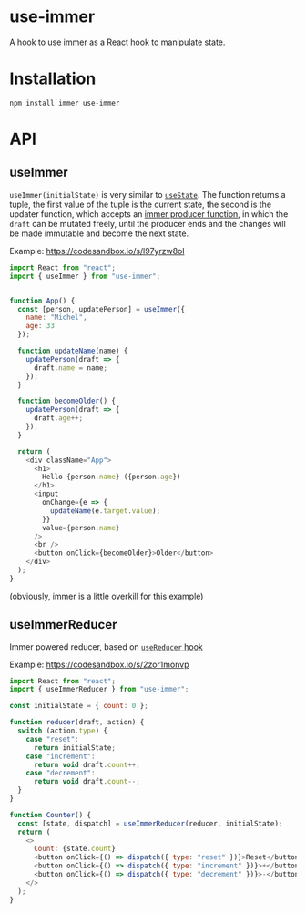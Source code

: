 # use-immer

A hook to use [immer](https://github.com/mweststrate/immer) as a React [hook](https://reactjs.org/docs/hooks-intro.html) to manipulate state.

# Installation

`npm install immer use-immer`

# API

## useImmer

`useImmer(initialState)` is very similar to [`useState`](https://reactjs.org/docs/hooks-state.html).
The function returns a tuple, the first value of the tuple is the current state, the second is the updater function,
which accepts an [immer producer function](https://github.com/mweststrate/immer#api), in which the `draft` can be mutated freely, until the producer ends and the changes will be made immutable and become the next state.

Example: https://codesandbox.io/s/l97yrzw8ol

```javascript
import React from "react";
import { useImmer } from "use-immer";


function App() {
  const [person, updatePerson] = useImmer({
    name: "Michel",
    age: 33
  });

  function updateName(name) {
    updatePerson(draft => {
      draft.name = name;
    });
  }

  function becomeOlder() {
    updatePerson(draft => {
      draft.age++;
    });
  }

  return (
    <div className="App">
      <h1>
        Hello {person.name} ({person.age})
      </h1>
      <input
        onChange={e => {
          updateName(e.target.value);
        }}
        value={person.name}
      />
      <br />
      <button onClick={becomeOlder}>Older</button>
    </div>
  );
}
```

(obviously, immer is a little overkill for this example)

## useImmerReducer

Immer powered reducer, based on [`useReducer` hook](https://reactjs.org/docs/hooks-reference.html#usereducer)

Example: https://codesandbox.io/s/2zor1monvp

```javascript
import React from "react";
import { useImmerReducer } from "use-immer";

const initialState = { count: 0 };

function reducer(draft, action) {
  switch (action.type) {
    case "reset":
      return initialState;
    case "increment":
      return void draft.count++;
    case "decrement":
      return void draft.count--;
  }
}

function Counter() {
  const [state, dispatch] = useImmerReducer(reducer, initialState);
  return (
    <>
      Count: {state.count}
      <button onClick={() => dispatch({ type: "reset" })}>Reset</button>
      <button onClick={() => dispatch({ type: "increment" })}>+</button>
      <button onClick={() => dispatch({ type: "decrement" })}>-</button>
    </>
  );
}
```
